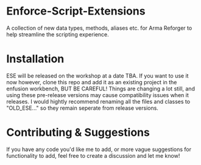 # Enforce-Script-Extensions
A collection of new data types, methods, aliases etc. for Arma Reforger to help streamline the scripting experience.
# Installation
ESE will be released on the workshop at a date TBA. If you want to use it now however, clone this repo and add it as an existing project in the enfusion workbench, BUT BE CAREFUL! Things are changing a lot still, and using these pre-release versions may cause compatibility issues when it releases. I would hightly recommend renaming all the files and classes to "OLD_ESE..." so they remain seperate from release versions.
# Contributing & Suggestions
If you have any code you'd like me to add, or more vague suggestions for functionality to add, feel free to create a discussion and let me know!
